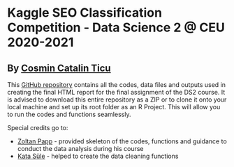# Kaggle SEO Classification Competition - Data Science 2 @ CEU 2020-2021

## By [Cosmin Catalin Ticu](https://github.com/cosmin-ticu)

This [GitHub repository](https://github.com/cosmin-ticu/kaggle-classification-competition) contains all the codes, data files and outputs used in creating the final HTML report for the final assignment of the DS2 course. It is advised to download this entire repository as a ZIP or to clone it onto your local machine and set up its root folder as an R Project. This will allow you to run the codes and functions seamlessly.

Special credits go to:
* [Zoltan Papp](https://github.com/pappzoltan) - provided skeleton of the codes, functions and guidance to conduct the data analysis during his course
* [Kata Süle](https://github.com/sulekata) - helped to create the data cleaning functions
